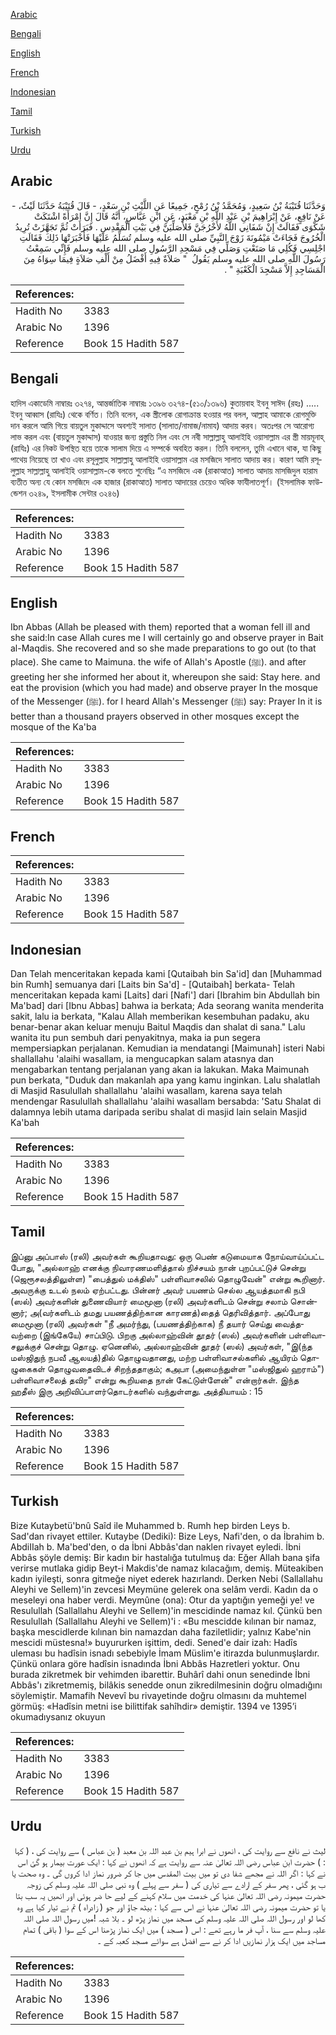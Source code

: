 [Arabic](#arabic)

[Bengali](#bengali)

[English](#english)

[French](#french)

[Indonesian](#indonesian)

[Tamil](#tamil)

[Turkish](#turkish)

[Urdu](#urdu)

## Arabic


<div dir="rtl" lang="ar" style={{fontSize:'larger',backgroundColor:'#f8f9fa',padding:20}}>
وَحَدَّثَنَا قُتَيْبَةُ بْنُ سَعِيدٍ، وَمُحَمَّدُ بْنُ رُمْحٍ، جَمِيعًا عَنِ اللَّيْثِ بْنِ سَعْدٍ، - قَالَ قُتَيْبَةُ حَدَّثَنَا لَيْثٌ، - عَنْ نَافِعٍ، عَنْ إِبْرَاهِيمَ بْنِ عَبْدِ اللَّهِ بْنِ مَعْبَدٍ، عَنِ ابْنِ عَبَّاسٍ، أَنَّهُ قَالَ إِنَّ امْرَأَةً اشْتَكَتْ شَكْوَى فَقَالَتْ إِنْ شَفَانِي اللَّهُ لأَخْرُجَنَّ فَلأُصَلِّيَنَّ فِي بَيْتِ الْمَقْدِسِ ‏.‏ فَبَرَأَتْ ثُمَّ تَجَهَّزَتْ تُرِيدُ الْخُرُوجَ فَجَاءَتْ مَيْمُونَةَ زَوْجَ النَّبِيِّ صلى الله عليه وسلم تُسَلِّمُ عَلَيْهَا فَأَخْبَرَتْهَا ذَلِكَ فَقَالَتِ اجْلِسِي فَكُلِي مَا صَنَعْتِ وَصَلِّي فِي مَسْجِدِ الرَّسُولِ صلى الله عليه وسلم فَإِنِّي سَمِعْتُ رَسُولَ اللَّهِ صلى الله عليه وسلم يَقُولُ ‏ "‏ صَلاَةٌ فِيهِ أَفْضَلُ مِنْ أَلْفِ صَلاَةٍ فِيمَا سِوَاهُ مِنَ الْمَسَاجِدِ إِلاَّ مَسْجِدَ الْكَعْبَةِ ‏"‏ ‏.‏
</div>
<div style={{backgroundColor:'#f8f9fa',padding:20, marginBottom: 10}}><table> <thead> <tr> <th>References:</th> <th></th> </tr> </thead> <tbody><tr><td>Hadith No</td><td>3383</td></tr><tr><td>Arabic No</td><td>1396</td></tr><tr><td>Reference</td><td>Book 15 Hadith 587</td></tr></tbody></table></div>

## Bengali


<div dir="ltr" lang="bn" style={{fontSize:'larger',backgroundColor:'#f8f9fa',padding:20}}>
হাদিস একাডেমি নাম্বারঃ ৩২৭৪, আন্তর্জাতিক নাম্বারঃ ১৩৯৬ ৩২৭৪-(৫১০/১৩৯৬) কুতায়বাহ ইবনু সাঈদ (রহঃ) ..... ইবনু আব্বাস (রাযিঃ) থেকে বর্ণিত। তিনি বলেন, এক স্ত্রীলোক রোগাক্রান্ত হওয়ার পর বলল, আল্লাহ আমাকে রোগমুক্তি দান করলে আমি গিয়ে বায়তুল মুকাদ্দাসে অবশ্যই সালাত (সালাত/নামাজ/নামায) আদায় করব। অতঃপর সে আরোগ্য লাভ করল এবং (বায়তুল মুকাদ্দাস) যাওয়ার জন্য প্রস্তুতি নিল এবং সে নবী সাল্লাল্লাহু আলাইহি ওয়াসাল্লাম এর স্ত্রী মায়মূনাহ্ (রাযিঃ) এর নিকট উপস্থিত হয়ে তাকে সালাম দিয়ে এ সম্পর্কে অবহিত করল। তিনি বললেন, তুমি এখানে থাক, যা কিছু পাথেয় নিয়েছে তা খাও এবং রসূলুল্লাহ সাল্লাল্লাহু আলাইহি ওয়াসাল্লাম এর মসজিদে সালাত আদায় কর। কারণ আমি রসূলুল্লাহ সাল্লাল্লাহু আলাইহি ওয়াসাল্লাম-কে বলতে শুনেছিঃ “এ মসজিদে এক (রাকাআত) সালাত আদায় মাসজিদুল হারাম ব্যতীত অন্য যে কোন মসজিদে এক হাজার (রাকাআত) সালাত আদায়ের চেয়েও অধিক ফাযীলাতপূর্ণ। (ইসলামিক ফাউন্ডেশন ৩২৪৯, ইসলামীক সেন্টার ৩২৪৬)
</div>
<div style={{backgroundColor:'#f8f9fa',padding:20, marginBottom: 10}}><table> <thead> <tr> <th>References:</th> <th></th> </tr> </thead> <tbody><tr><td>Hadith No</td><td>3383</td></tr><tr><td>Arabic No</td><td>1396</td></tr><tr><td>Reference</td><td>Book 15 Hadith 587</td></tr></tbody></table></div>

## English


<div dir="ltr" lang="en" style={{fontSize:'larger',backgroundColor:'#f8f9fa',padding:20}}>
Ibn Abbas (Allah be pleased with them) reported that a woman fell ill and she said:In case Allah cures me I will certainly go and observe prayer in Bait al-Maqdis. She recovered and so she made preparations to go out (to that place). She came to Maimuna. the wife of Allah's Apostle (ﷺ). and after greeting her she informed her about it, whereupon she said: Stay here. and eat the provision (which you had made) and observe prayer In the mosque of the Messenger (ﷺ). for I heard Allah's Messenger (ﷺ) say: Prayer In it is better than a thousand prayers observed in other mosques except the mosque of the Ka'ba
</div>
<div style={{backgroundColor:'#f8f9fa',padding:20, marginBottom: 10}}><table> <thead> <tr> <th>References:</th> <th></th> </tr> </thead> <tbody><tr><td>Hadith No</td><td>3383</td></tr><tr><td>Arabic No</td><td>1396</td></tr><tr><td>Reference</td><td>Book 15 Hadith 587</td></tr></tbody></table></div>

## French


<div dir="ltr" lang="fr" style={{fontSize:'larger',backgroundColor:'#f8f9fa',padding:20}}>

</div>
<div style={{backgroundColor:'#f8f9fa',padding:20, marginBottom: 10}}><table> <thead> <tr> <th>References:</th> <th></th> </tr> </thead> <tbody><tr><td>Hadith No</td><td>3383</td></tr><tr><td>Arabic No</td><td>1396</td></tr><tr><td>Reference</td><td>Book 15 Hadith 587</td></tr></tbody></table></div>

## Indonesian


<div dir="ltr" lang="id" style={{fontSize:'larger',backgroundColor:'#f8f9fa',padding:20}}>
Dan Telah menceritakan kepada kami [Qutaibah bin Sa'id] dan [Muhammad bin Rumh] semuanya dari [Laits bin Sa'd] - [Qutaibah] berkata- Telah menceritakan kepada kami [Laits] dari [Nafi'] dari [Ibrahim bin Abdullah bin Ma'bad] dari [Ibnu Abbas] bahwa ia berkata; Ada seorang wanita menderita sakit, lalu ia berkata, "Kalau Allah memberikan kesembuhan padaku, aku benar-benar akan keluar menuju Baitul Maqdis dan shalat di sana." Lalu wanita itu pun sembuh dari penyakitnya, maka ia pun segera mempersiapkan perjalanan. Kemudian ia mendatangi [Maimunah] isteri Nabi shallallahu 'alaihi wasallam, ia mengucapkan salam atasnya dan mengabarkan tentang perjalanan yang akan ia lakukan. Maka Maimunah pun berkata, "Duduk dan makanlah apa yang kamu inginkan. Lalu shalatlah di Masjid Rasulullah shallallahu 'alaihi wasallam, karena saya telah mendengar Rasulullah shallallahu 'alaihi wasallam bersabda: 'Satu Shalat di dalamnya lebih utama daripada seribu shalat di masjid lain selain Masjid Ka'bah
</div>
<div style={{backgroundColor:'#f8f9fa',padding:20, marginBottom: 10}}><table> <thead> <tr> <th>References:</th> <th></th> </tr> </thead> <tbody><tr><td>Hadith No</td><td>3383</td></tr><tr><td>Arabic No</td><td>1396</td></tr><tr><td>Reference</td><td>Book 15 Hadith 587</td></tr></tbody></table></div>

## Tamil


<div dir="ltr" lang="ta" style={{fontSize:'larger',backgroundColor:'#f8f9fa',padding:20}}>
இப்னு அப்பாஸ் (ரலி) அவர்கள் கூறியதாவது: ஒரு பெண் கடுமையாக நோய்வாய்ப்பட்ட போது, "அல்லாஹ் எனக்கு நிவாரணமளித்தால் நிச்சயம் நான் புறப்பட்டுச் சென்று (ஜெரூசலத்திலுள்ள) "பைத்துல் மக்திஸ்" பள்ளிவாசலில் தொழுவேன்" என்று கூறினார். அவருக்கு உடல் நலம் ஏற்பட்டது. பின்னர் அவர் பயணம் செல்ல ஆயத்தமாகி நபி (ஸல்) அவர்களின் துணைவியார் மைமூனா (ரலி) அவர்களிடம் சென்று சலாம் சொன்னார்; அ(வர்களிடம் தமது பயணத்திற்கான காரணத்)தைத் தெரிவித்தார். அப்போது மைமூனா (ரலி) அவர்கள் "நீ அமர்ந்து, (பயணத்திற்காக) நீ தயார் செய்து வைத்தவற்றை (இங்கேயே) சாப்பிடு. பிறகு அல்லாஹ்வின் தூதர் (ஸல்) அவர்களின் பள்ளிவாசலுக்குச் சென்று தொழு. ஏனெனில், அல்லாஹ்வின் தூதர் (ஸல்) அவர்கள், "இ(ந்த மஸ்ஜிதுந் நபவீ ஆலயத்)தில் தொழுவதானது, மற்ற பள்ளிவாசல்களில் ஆயிரம் தொழுகைகள் தொழுவதைவிடச் சிறந்ததாகும்; கஅபா (அமைந்துள்ள "மஸ்ஜிதுல் ஹராம்") பள்ளிவாசலைத் தவிர" என்று கூறியதை நான் கேட்டுள்ளேன்" என்றார்கள். இந்த ஹதீஸ் இரு அறிவிப்பாளர்தொடர்களில் வந்துள்ளது. அத்தியாயம் : 15
</div>
<div style={{backgroundColor:'#f8f9fa',padding:20, marginBottom: 10}}><table> <thead> <tr> <th>References:</th> <th></th> </tr> </thead> <tbody><tr><td>Hadith No</td><td>3383</td></tr><tr><td>Arabic No</td><td>1396</td></tr><tr><td>Reference</td><td>Book 15 Hadith 587</td></tr></tbody></table></div>

## Turkish


<div dir="ltr" lang="tr" style={{fontSize:'larger',backgroundColor:'#f8f9fa',padding:20}}>
Bize Kutaybetü'bnû Saîd ile Muhammed b. Rumh hep birden Leys b. Sad'dan rivayet ettiler. Kutaybe (Dediki): Bize Leys, Nafi'den, o da İbrahim b. AbdiIIah b. Ma'bed'den, o da İbni Abbâs'dan naklen rivayet eyledi. İbni Abbâs şöyle demiş: Bir kadın bir hastalığa tutulmuş da: Eğer Allah bana şifa verirse mutlaka gidip Beyt-i Makdis'de namaz kılacağım, demiş. Müteakiben kadın iyileşti, sonra gitmeğe niyet ederek hazırlandı. Derken Nebi (Sallallahu Aleyhi ve Sellem)'in zevcesi Meymüne gelerek ona selâm verdi. Kadın da o meseleyi ona haber verdi. Meymûne (ona): Otur da yaptığın yemeği ye! ve Resulullah (Sallallahu Aleyhi ve Sellem)'in mescidinde namaz kıl. Çünkü ben Resulullah (Sallallahu Aleyhi ve Sellem)'i : «Bu mescidde kılınan bir namaz, başka mescidlerde kılınan bin namazdan daha faziletlidir; yalnız Kabe'nin mescidi müstesna!» buyururken işittim, dedi. Sened'e dair izah: Hadîs uleması bu hadîsin isnadı sebebiyle İmam Müslim'e itirazda bulunmuşlardır. Çünkü onlara göre hadîsin isnadında İbni Abbâs Hazretleri yoktur. Onu burada zikretmek bir vehimden ibarettir. Buhârî dahi onun senedinde İbni Abbâs'ı zikretmemiş, bilâkis senedde onun zikredilmesinin doğru olmadığını söylemiştir. Mamafih Nevevî bu rivayetinde doğru olmasını da muhtemel görmüş: «Hadîsin metni ise bilittifak sahîhdir» demiştir. 1394 ve 1395’i okumadıysanız okuyun
</div>
<div style={{backgroundColor:'#f8f9fa',padding:20, marginBottom: 10}}><table> <thead> <tr> <th>References:</th> <th></th> </tr> </thead> <tbody><tr><td>Hadith No</td><td>3383</td></tr><tr><td>Arabic No</td><td>1396</td></tr><tr><td>Reference</td><td>Book 15 Hadith 587</td></tr></tbody></table></div>

## Urdu


<div dir="rtl" lang="ur" style={{fontSize:'larger',backgroundColor:'#f8f9fa',padding:20}}>
لیث نے نافع سے روایت کی ، انھوں نے ابرا ہیم بن عبد اللہ بن معبد ( بن عباس ) سے روایت کی ، ( کہا : ) حضرت ابن عباس رضی اللہ تعالیٰ عنہ سے روایت ہے کہ انھوں نے کہا : ایک عورت بیمار ہو گئ اس نے کہا : اگر اللہ نے مجھے شفا دی تو میں بیت المقدس میں جا کر ضرور نماز ادا کروں گی ۔ وہ صحت یا ب ہو گئی ، پھر سفر کے ارادے سے تیاری کی ( سفر سے پہلے ) وہ نبی صلی اللہ علیہ وسلم کی زوجہ حضرت میمونہ رضی اللہ تعالیٰ عنہا کی خدمت میں سلام کہنے کے لیے حا ضر ہوئی اور انھیں یہ سب بتا یا تو حضرت میمونہ رضی اللہ تعالیٰ عنہا نے اس سے کہا : بیٹھ جاؤ اور جو ( زادراہ ) تم نے تیار کیا ہے وہ کھا لو اور رسول اللہ صلی اللہ علیہ وسلم کی مسجد میں نماز پڑھ لو ۔ بلا شبہ !میں رسول اللہ صلی اللہ علیہ وسلم سے سنا ، آپ فر ما رہے تھے : اس ( مسجد ) میں ایک نماز پڑھنا اس کے سوا ( باقی ) تمام مساجد میں ایک ہزار نمازیں ادا کر نے سے افضل ہے سوائے مسجد کعبہ کے ۔
</div>
<div style={{backgroundColor:'#f8f9fa',padding:20, marginBottom: 10}}><table> <thead> <tr> <th>References:</th> <th></th> </tr> </thead> <tbody><tr><td>Hadith No</td><td>3383</td></tr><tr><td>Arabic No</td><td>1396</td></tr><tr><td>Reference</td><td>Book 15 Hadith 587</td></tr></tbody></table></div>